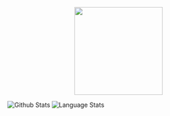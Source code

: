<p align="center">
  <img src="https://vaporvee.com/cmod31.png" height="200">
</p>

![Github Stats](https://github-readme-stats.vercel.app/api?username=cmod31&show_icons=true&bg_color=0d1117&hide_border=true&icon_color=f18e33&count_private=true&theme=dark&hide=issues,prs&line_height=30)
![Language Stats](https://github-readme-stats.vercel.app/api/top-langs/?username=cmod31&bg_color=0d1117&hide_border=true&layout=compact&theme=dark)
